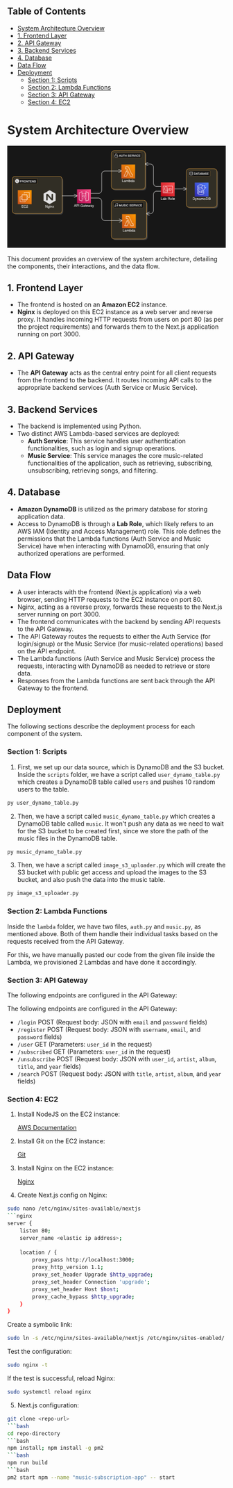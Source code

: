 ## Table of Contents

- [System Architecture Overview](#system-architecture-overview)
- [1. Frontend Layer](#1-frontend-layer)
- [2. API Gateway](#2-api-gateway)
- [3. Backend Services](#3-backend-services)
- [4. Database](#4-database)
- [Data Flow](#data-flow)
- [Deployment](#deployment)
  - [Section 1: Scripts](#section-1-scripts)
  - [Section 2: Lambda Functions](#section-2-lambda-functions)
  - [Section 3: API Gateway](#section-3-api-gateway)
  - [Section 4: EC2](#section-4-ec2)

# System Architecture Overview

![Architecture](./images/architecture.png)

This document provides an overview of the system architecture, detailing the components, their interactions, and the data flow.

## 1. Frontend Layer

- The frontend is hosted on an **Amazon EC2** instance.
- **Nginx** is deployed on this EC2 instance as a web server and reverse proxy. It handles incoming HTTP requests from users on port 80 (as per the project requirements) and forwards them to the Next.js application running on port 3000.

## 2. API Gateway

- The **API Gateway** acts as the central entry point for all client requests from the frontend to the backend. It routes incoming API calls to the appropriate backend services (Auth Service or Music Service).

## 3. Backend Services

- The backend is implemented using Python.
- Two distinct AWS Lambda-based services are deployed:
  - **Auth Service**: This service handles user authentication functionalities, such as login and signup operations.
  - **Music Service**: This service manages the core music-related functionalities of the application, such as retrieving, subscribing, unsubscribing, retrieving songs, and filtering.

## 4. Database

- **Amazon DynamoDB** is utilized as the primary database for storing application data.
- Access to DynamoDB is through a **Lab Role**, which likely refers to an AWS IAM (Identity and Access Management) role. This role defines the permissions that the Lambda functions (Auth Service and Music Service) have when interacting with DynamoDB, ensuring that only authorized operations are performed.

## Data Flow

- A user interacts with the frontend (Next.js application) via a web browser, sending HTTP requests to the EC2 instance on port 80.
- Nginx, acting as a reverse proxy, forwards these requests to the Next.js server running on port 3000.
- The frontend communicates with the backend by sending API requests to the API Gateway.
- The API Gateway routes the requests to either the Auth Service (for login/signup) or the Music Service (for music-related operations) based on the API endpoint.
- The Lambda functions (Auth Service and Music Service) process the requests, interacting with DynamoDB as needed to retrieve or store data.
- Responses from the Lambda functions are sent back through the API Gateway to the frontend.

## Deployment

The following sections describe the deployment process for each component of the system.

### Section 1: Scripts

1.  First, we set up our data source, which is DynamoDB and the S3 bucket.
    Inside the `scripts` folder, we have a script called `user_dynamo_table.py` which creates a DynamoDB table called `users` and pushes 10 random users to the table.

```bash
py user_dynamo_table.py
```

2.  Then, we have a script called `music_dynamo_table.py` which creates a DynamoDB table called `music`. It won't push any data as we need to wait for the S3 bucket to be created first, since we store the path of the music files in the DynamoDB table.

```bash
py music_dynamo_table.py
```

3.  Then, we have a script called `image_s3_uploader.py` which will create the S3 bucket with public get access and upload the images to the S3 bucket, and also push the data into the music table.

```bash
py image_s3_uploader.py
```

### Section 2: Lambda Functions

Inside the `lambda` folder, we have two files, `auth.py` and `music.py`, as mentioned above. Both of them handle their individual tasks based on the requests received from the API Gateway.

For this, we have manually pasted our code from the given file inside the Lambda, we provisioned 2 Lambdas and have done it accordingly.

### Section 3: API Gateway

The following endpoints are configured in the API Gateway:

The following endpoints are configured in the API Gateway:

- `/login` POST (Request body: JSON with `email` and `password` fields)
- `/register` POST (Request body: JSON with `username`, `email`, and `password` fields)
- `/user` GET (Parameters: `user_id` in the request)
- `/subscribed` GET (Parameters: `user_id` in the request)
- `/unsubscribe` POST (Request body: JSON with `user_id`, `artist`, `album`, `title`, and `year` fields)
- `/search` POST (Request body: JSON with `title`, `artist`, `album`, and `year` fields)

### Section 4: EC2

1.  Install NodeJS on the EC2 instance:

    [AWS Documentation](https://docs.aws.amazon.com/sdk-for-javascript/v2/developer-guide/setting-up-node-on-ec2-instance.html)

2.  Install Git on the EC2 instance:

    [Git](https://srinirallabandi.medium.com/install-and-configure-git-in-linux-ec2-instance-41cb5921fbf3)

3.  Install Nginx on the EC2 instance:

    [Nginx](https://ubuntu.com/tutorials/install-and-configure-nginx#2-installing-nginx)

4.  Create Next.js config on Nginx:

````bash
sudo nano /etc/nginx/sites-available/nextjs
```nginx
server {
    listen 80;
    server_name <elastic ip address>;

    location / {
        proxy_pass http://localhost:3000;
        proxy_http_version 1.1;
        proxy_set_header Upgrade $http_upgrade;
        proxy_set_header Connection 'upgrade';
        proxy_set_header Host $host;
        proxy_cache_bypass $http_upgrade;
    }
}
````

Create a symbolic link:

```bash
sudo ln -s /etc/nginx/sites-available/nextjs /etc/nginx/sites-enabled/
```

Test the configuration:

```bash
sudo nginx -t
```

If the test is successful, reload Nginx:

```bash
sudo systemctl reload nginx
```

5.  Next.js configuration:
````bash
git clone <repo-url>
```bash
cd repo-directory
```bash
npm install; npm install -g pm2
```bash
npm run build
```bash
pm2 start npm --name "music-subscription-app" -- start
````
